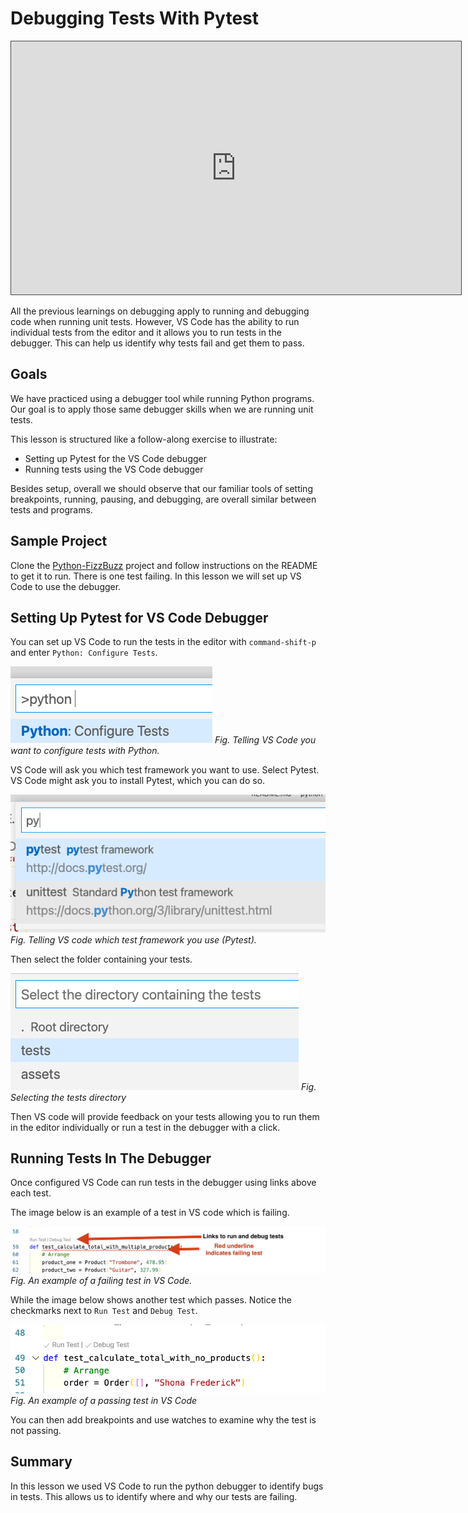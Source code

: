 # Debugging Tests With Pytest

<iframe src="https://adaacademy.hosted.panopto.com/Panopto/Pages/Embed.aspx?pid=590635be-3cc1-42e9-8cd5-ace200631c4c&autoplay=false&offerviewer=true&showtitle=true&showbrand=false&start=0&interactivity=all" height="405" width="720" style="border: 1px solid #464646;" allowfullscreen allow="autoplay"></iframe>

All the previous learnings on debugging apply to running and debugging code when running unit tests. However, VS Code has the ability to run individual tests from the editor and it allows you to run tests in the debugger.  This can help us identify why tests fail and get them to pass.

## Goals

We have practiced using a debugger tool while running Python programs. Our goal is to apply those same debugger skills when we are running unit tests.

This lesson is structured like a follow-along exercise to illustrate:

- Setting up Pytest for the VS Code debugger
- Running tests using the VS Code debugger

Besides setup, overall we should observe that our familiar tools of setting breakpoints, running, pausing, and debugging, are overall similar between tests and programs.

## Sample Project

Clone the [Python-FizzBuzz](https://github.com/adagold/python-fizzbuzz) project and follow instructions on the README to get it to run.  There is one test failing.  In this lesson we will set up VS Code to use the debugger.

## Setting Up Pytest for VS Code Debugger

You can set up VS Code to run the tests in the editor with `command-shift-p` and enter `Python: Configure Tests`.  

![configure tests](../assets/vs-code-debugger/python-configure-tests.png)
*Fig. Telling VS Code you want to configure tests with Python.*


VS Code will ask you which test framework you want to use.  Select Pytest.  VS Code might ask you to install Pytest, which you can do so.

![Select Test framework to use](../assets/vs-code-debugger/select-pytest.png)
*Fig. Telling VS code which test framework you use (Pytest).*

Then select the folder containing your tests.

![Select the tests folder](../assets/vs-code-debugger/select-tests-dir.png)
*Fig. Selecting the tests directory*

Then VS code will provide feedback on your tests allowing you to run them in the editor individually or run a test in the debugger with a click.

## Running Tests In The Debugger

Once configured VS Code can run tests in the debugger using links above each test.

The image below is an example of a test in VS code which is failing.

![Failing test](../assets/vs-code-debugger/failing-test-vs-code.png)
*Fig. An example of a failing test in VS Code.*

While the image below shows another test which passes.  Notice the checkmarks next to `Run Test` and `Debug Test`.

![Passing test](../assets/vs-code-debugger/passing-test-vs-code.png)
*Fig. An example of a passing test in VS Code*

You can then add breakpoints and use watches to examine why the test is not passing.

## Summary

In this lesson we used VS Code to run the python debugger to identify bugs in tests.  This allows us to identify where and why our tests are failing.  
